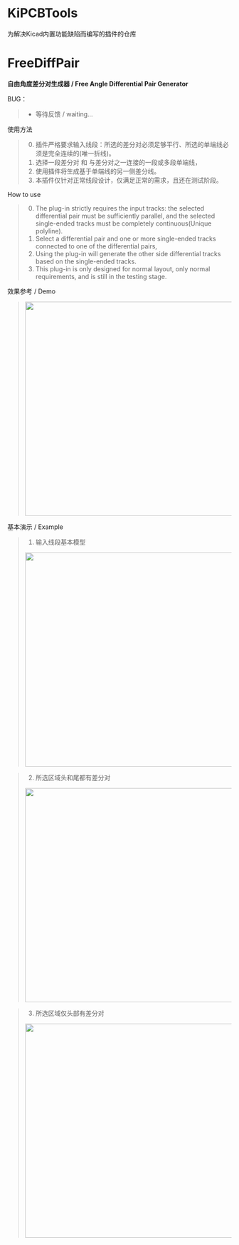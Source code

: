 # KiPCBTools
为解决Kicad内置功能缺陷而编写的插件的仓库

# FreeDiffPair 
**自由角度差分对生成器  /  Free Angle Differential Pair Generator**

BUG：
> - 等待反馈 / waiting...

使用方法
> 0. 插件严格要求输入线段：所选的差分对必须足够平行、所选的单端线必须是完全连续的(唯一折线)。
> 1. 选择一段差分对 和 与差分对之一连接的一段或多段单端线，
> 2. 使用插件将生成基于单端线的另一侧差分线。
> 3. 本插件仅针对正常线段设计，仅满足正常的需求，且还在测试阶段。

How to use
> 0. The plug-in strictly requires the input tracks: the selected differential pair must be sufficiently parallel, and the selected single-ended tracks must be completely continuous(Unique polyline).
> 1. Select a differential pair and one or more single-ended tracks connected to one of the differential pairs,
> 2. Using the plug-in will generate the other side differential tracks based on the single-ended tracks.
> 3. This plug-in is only designed for normal layout, only normal requirements, and is still in the testing stage. 

效果参考 / Demo
> <img src="https://github.com/user-attachments/assets/4a24ec38-2c23-4e1e-98a1-fdd1b098aaf4" width="480px">  

基本演示 / Example
> 1. 输入线段基本模型  
> 	<img src="https://github.com/user-attachments/assets/61a57215-92d1-4079-9f92-c1afc8e45930" width="480px">

> 2. 所选区域头和尾都有差分对  
> 	<img src="https://github.com/user-attachments/assets/9d40940b-b2c4-40a0-bb3a-05e4a244b43f" width="480px">

> 3. 所选区域仅头部有差分对  
> 	<img src="https://github.com/user-attachments/assets/8ae0bc44-3d5b-4bde-a8d1-9847c4459814" width="480px">   
